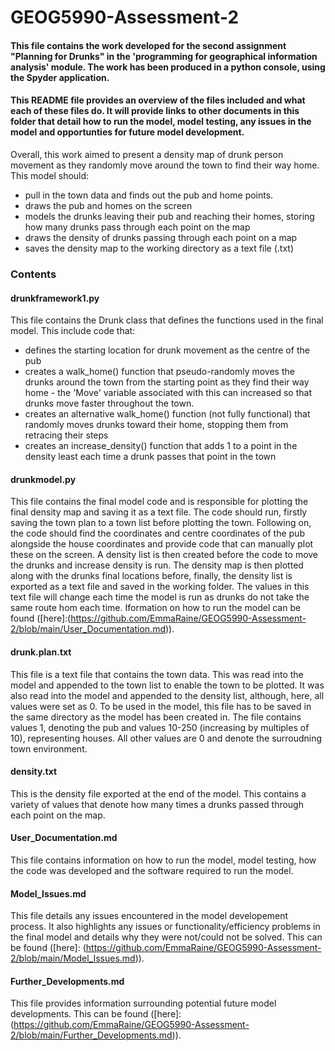 # GEOG5990-Assessment-2
#### This file contains the work developed for the second assignment "Planning for Drunks" in the 'programming for geographical information analysis' module. The work has been produced in a python console, using the Spyder application. 
#### This README file provides an overview of the files included and what each of these files do. It will provide links to other documents in this folder that detail how to run the model, model testing, any issues in the model and opportunties for future model development.

Overall, this work aimed to present a density map of drunk person movement as they randomly move around the town to find their way home. This model should:

* pull in the town data and finds out the pub and home points.
* draws the pub and homes on the screen
* models the drunks leaving their pub and reaching their homes, storing how many drunks pass through each point on the map
* draws the density of drunks passing through each point on a map
* saves the density map to the working directory as a text file (.txt)

### Contents

#### drunkframework1.py

This file contains the Drunk class that defines the functions used in the final model. This include code that:

* defines the starting location for drunk movement as the centre of the pub
* creates a walk_home() function that pseudo-randomly moves the drunks around the town from the starting point as they find their way home - the 'Move' variable associated with this can increased so that drunks move faster throughout the town.
* creates an alternative walk_home() function (not fully functional) that randomly moves drunks toward their home, stopping them from retracing their steps
* creates an increase_density() function that adds 1 to a point in the density least each time a drunk passes that point in the town

#### drunkmodel.py

This file contains the final model code and is responsible for plotting the final density map and saving it as a text file. The code should run, firstly saving the town plan to a town list before plotting the town. Following on, the code should find the coordinates and centre coordinates of the pub alongside the house coordinates and provide code that can manually plot these on the screen. A density list is then created before the code to move the drunks and increase density is run. The density map is then plotted along with the drunks final locations before, finally, the density list is exported as a text file and saved in the working folder. The values in this text file will change each time the model is run as drunks do not take the same route hom each time. Iformation on how to run the model can be found ([here]:(https://github.com/EmmaRaine/GEOG5990-Assessment-2/blob/main/User_Documentation.md)).

#### drunk.plan.txt

This file is a text file that contains the town data. This was read into the model and appended to the town list to enable the town to be plotted. It was also read into the model and appended to the density list, although, here, all values were set as 0. To be used in the model, this file has to be saved in the same directory as the model has been created in. 
The file contains values 1, denoting the pub and values 10-250 (increasing by multiples of 10), representing houses. All other values are 0 and denote the surroudning town environment. 

#### density.txt

This is the density file exported at the end of the model. This contains a variety of values that denote how many times a drunks passed through each point on the map.

#### User_Documentation.md

This file contains information on how to run the model, model testing, how the code was developed and the software required to run the model. 

#### Model_Issues.md

This file details any issues encountered in the model developement process. It also highlights any issues or functionality/efficiency problems in the final model and details why they were not/could not be solved. This can be found ([here]: (https://github.com/EmmaRaine/GEOG5990-Assessment-2/blob/main/Model_Issues.md)).

#### Further_Developments.md

This file provides information surrounding potential future model developments. This can be found ([here]: (https://github.com/EmmaRaine/GEOG5990-Assessment-2/blob/main/Further_Developments.md)).
